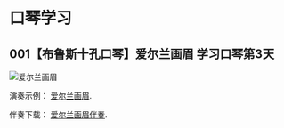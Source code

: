 # 口琴学习

## 001【布鲁斯十孔口琴】爱尔兰画眉 学习口琴第3天

![爱尔兰画眉](https://github.com/dxp432/harmonica/blob/master/001%E3%80%90%E5%B8%83%E9%B2%81%E6%96%AF%E5%8D%81%E5%AD%94%E5%8F%A3%E7%90%B4%E3%80%91%E7%88%B1%E5%B0%94%E5%85%B0%E7%94%BB%E7%9C%89%20%E5%AD%A6%E4%B9%A0%E5%8F%A3%E7%90%B4%E7%AC%AC3%E5%A4%A9/%E7%88%B1%E5%B0%94%E5%85%B0%E7%94%BB%E7%9C%89.png?raw=true)

演奏示例： [爱尔兰画眉](https://raw.githubusercontent.com/dxp432/harmonica/master/001%E3%80%90%E5%B8%83%E9%B2%81%E6%96%AF%E5%8D%81%E5%AD%94%E5%8F%A3%E7%90%B4%E3%80%91%E7%88%B1%E5%B0%94%E5%85%B0%E7%94%BB%E7%9C%89%20%E5%AD%A6%E4%B9%A0%E5%8F%A3%E7%90%B4%E7%AC%AC3%E5%A4%A9/down%20by%20the%20sally%20gardens.mp3 "点击下载"). 

伴奏下载： [爱尔兰画眉伴奏](https://raw.githubusercontent.com/dxp432/harmonica/master/001%E3%80%90%E5%B8%83%E9%B2%81%E6%96%AF%E5%8D%81%E5%AD%94%E5%8F%A3%E7%90%B4%E3%80%91%E7%88%B1%E5%B0%94%E5%85%B0%E7%94%BB%E7%9C%89%20%E5%AD%A6%E4%B9%A0%E5%8F%A3%E7%90%B4%E7%AC%AC3%E5%A4%A9/down%20by%20the%20sally%20gardens_%E4%BC%B4%E5%A5%8F.zip "点击下载"). 